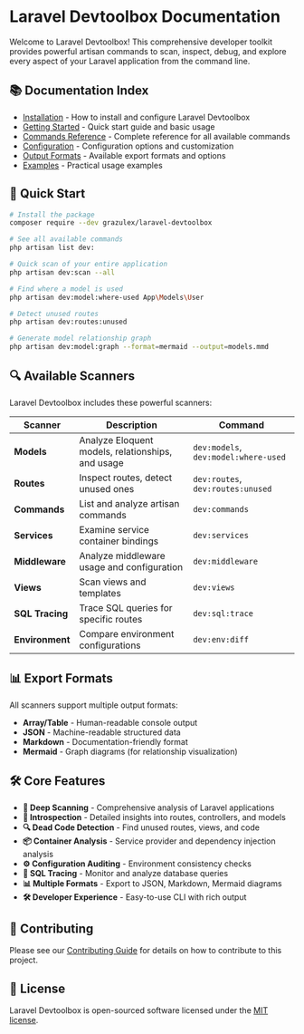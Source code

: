 # Laravel Devtoolbox Documentation

Welcome to Laravel Devtoolbox! This comprehensive developer toolkit provides powerful artisan commands to scan, inspect, debug, and explore every aspect of your Laravel application from the command line.

## 📚 Documentation Index

- [Installation](installation.md) - How to install and configure Laravel Devtoolbox
- [Getting Started](getting-started.md) - Quick start guide and basic usage
- [Commands Reference](commands/) - Complete reference for all available commands
- [Configuration](configuration.md) - Configuration options and customization
- [Output Formats](output-formats.md) - Available export formats and options
- [Examples](../examples/) - Practical usage examples

## 🚀 Quick Start

```bash
# Install the package
composer require --dev grazulex/laravel-devtoolbox

# See all available commands
php artisan list dev:

# Quick scan of your entire application
php artisan dev:scan --all

# Find where a model is used
php artisan dev:model:where-used App\Models\User

# Detect unused routes
php artisan dev:routes:unused

# Generate model relationship graph
php artisan dev:model:graph --format=mermaid --output=models.mmd
```

## 🔍 Available Scanners

Laravel Devtoolbox includes these powerful scanners:

| Scanner | Description | Command |
|---------|-------------|---------|
| **Models** | Analyze Eloquent models, relationships, and usage | `dev:models`, `dev:model:where-used` |
| **Routes** | Inspect routes, detect unused ones | `dev:routes`, `dev:routes:unused` |
| **Commands** | List and analyze artisan commands | `dev:commands` |
| **Services** | Examine service container bindings | `dev:services` |
| **Middleware** | Analyze middleware usage and configuration | `dev:middleware` |
| **Views** | Scan views and templates | `dev:views` |
| **SQL Tracing** | Trace SQL queries for specific routes | `dev:sql:trace` |
| **Environment** | Compare environment configurations | `dev:env:diff` |

## 📊 Export Formats

All scanners support multiple output formats:

- **Array/Table** - Human-readable console output
- **JSON** - Machine-readable structured data
- **Markdown** - Documentation-friendly format
- **Mermaid** - Graph diagrams (for relationship visualization)

## 🛠 Core Features

- **🔎 Deep Scanning** - Comprehensive analysis of Laravel applications
- **🧠 Introspection** - Detailed insights into routes, controllers, and models
- **🔍 Dead Code Detection** - Find unused routes, views, and code
- **📦 Container Analysis** - Service provider and dependency injection analysis
- **⚙️ Configuration Auditing** - Environment consistency checks
- **🔄 SQL Tracing** - Monitor and analyze database queries
- **📊 Multiple Formats** - Export to JSON, Markdown, Mermaid diagrams
- **🛠 Developer Experience** - Easy-to-use CLI with rich output

## 🤝 Contributing

Please see our [Contributing Guide](../CONTRIBUTING.md) for details on how to contribute to this project.

## 📄 License

Laravel Devtoolbox is open-sourced software licensed under the [MIT license](../LICENSE.md).